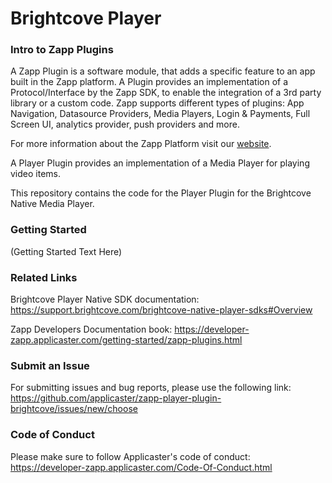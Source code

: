 # Brightcove Player

### Intro to Zapp Plugins

A Zapp Plugin is a software module, that adds a specific feature to an app built in the Zapp platform. A Plugin provides an implementation of a Protocol/Interface by the Zapp SDK, to enable the integration of a 3rd party library or a custom code.
Zapp supports different types of plugins: App Navigation, Datasource Providers, Media Players, Login & Payments, Full Screen UI, analytics provider, push providers and more.

For more information about the Zapp Platform visit our [website](http://www.applicaster.com).

A Player Plugin provides an implementation of a Media Player for playing video items.

This repository contains the code for the Player Plugin for the Brightcove Native Media Player.



### Getting Started

(Getting Started Text Here)


### Related Links

Brightcove Player Native SDK documentation: 
https://support.brightcove.com/brightcove-native-player-sdks#Overview

Zapp Developers Documentation book:
https://developer-zapp.applicaster.com/getting-started/zapp-plugins.html


### Submit an Issue

For submitting issues and bug reports, please use the following link: 
https://github.com/applicaster/zapp-player-plugin-brightcove/issues/new/choose


### Code of Conduct

Please make sure to follow Applicaster's code of conduct:
https://developer-zapp.applicaster.com/Code-Of-Conduct.html
